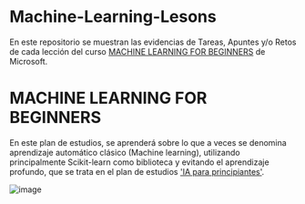 # Machine-Learning-Lesons

En este repositorio se muestran las evidencias de Tareas, Apuntes y/o Retos de cada lección del curso <a href="https://github.com/microsoft/ML-For-Beginners/tree/main"> MACHINE LEARNING FOR BEGINNERS</a> de Microsoft.

#  MACHINE LEARNING FOR BEGINNERS
En este plan de estudios, se aprenderá sobre lo que a veces se denomina aprendizaje automático clásico (Machine learning), utilizando principalmente Scikit-learn como biblioteca y evitando el aprendizaje profundo, que se trata en el plan de estudios ['IA para principiantes'](https://aka.ms/datascience-beginners).

![image](https://github.com/Yoel-Gasca/Machine-Learning-Lesons/assets/83617933/5470ea97-3b9c-4dbe-b284-cb82cae93a44)


